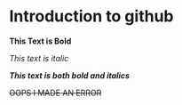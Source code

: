 
# Introduction to github

**This Text is Bold**

_This text is italic_

***This text is both bold and italics***

~~OOPS I MADE AN ERROR~~
